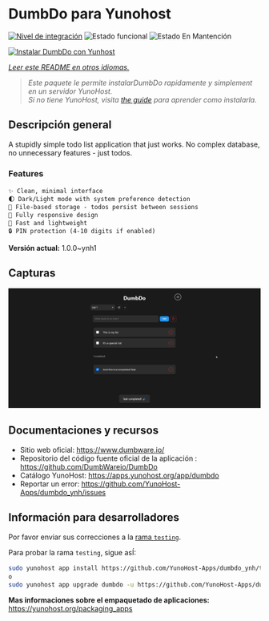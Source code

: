<!--
Este archivo README esta generado automaticamente<https://github.com/YunoHost/apps/tree/master/tools/readme_generator>
No se debe editar a mano.
-->

# DumbDo para Yunohost

[![Nivel de integración](https://apps.yunohost.org/badge/integration/dumbdo)](https://ci-apps.yunohost.org/ci/apps/dumbdo/)
![Estado funcional](https://apps.yunohost.org/badge/state/dumbdo)
![Estado En Mantención](https://apps.yunohost.org/badge/maintained/dumbdo)

[![Instalar DumbDo con Yunhost](https://install-app.yunohost.org/install-with-yunohost.svg)](https://install-app.yunohost.org/?app=dumbdo)

*[Leer este README en otros idiomas.](./ALL_README.md)*

> *Este paquete le permite instalarDumbDo rapidamente y simplement en un servidor YunoHost.*  
> *Si no tiene YunoHost, visita [the guide](https://yunohost.org/install) para aprender como instalarla.*

## Descripción general

A stupidly simple todo list application that just works. No complex database, no unnecessary features - just todos.

### Features

    ✨ Clean, minimal interface
    🌓 Dark/Light mode with system preference detection
    💾 File-based storage - todos persist between sessions
    📱 Fully responsive design
    🚀 Fast and lightweight
    🔒 PIN protection (4-10 digits if enabled)




**Versión actual:** 1.0.0~ynh1

## Capturas

![Captura de DumbDo](./doc/screenshots/screenshot.png)

## Documentaciones y recursos

- Sitio web oficial: <https://www.dumbware.io/>
- Repositorio del código fuente oficial de la aplicación : <https://github.com/DumbWareio/DumbDo>
- Catálogo YunoHost: <https://apps.yunohost.org/app/dumbdo>
- Reportar un error: <https://github.com/YunoHost-Apps/dumbdo_ynh/issues>

## Información para desarrolladores

Por favor enviar sus correcciones a la [rama `testing`](https://github.com/YunoHost-Apps/dumbdo_ynh/tree/testing).

Para probar la rama `testing`, sigue asÍ:

```bash
sudo yunohost app install https://github.com/YunoHost-Apps/dumbdo_ynh/tree/testing --debug
o
sudo yunohost app upgrade dumbdo -u https://github.com/YunoHost-Apps/dumbdo_ynh/tree/testing --debug
```

**Mas informaciones sobre el empaquetado de aplicaciones:** <https://yunohost.org/packaging_apps>
